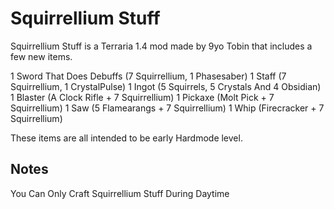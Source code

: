# Squirrellium Stuff
Squirrellium Stuff is a Terraria 1.4 mod made by 9yo Tobin that includes a few new items.

1 Sword That Does Debuffs (7 Squirrellium, 1 Phasesaber)
1 Staff (7 Squirrellium, 1 CrystalPulse)
1 Ingot (5 Squirrels, 5 Crystals And 4 Obsidian)
1 Blaster (A Clock Rifle + 7 Squirrellium)
1 Pickaxe (Molt Pick + 7 Squirrellium)
1 Saw (5 Flamearangs + 7 Squirrellium)
1 Whip (Firecracker + 7 Squirrellium)

These items are all intended to be early Hardmode level.  

## Notes
You Can Only Craft Squirrellium Stuff During Daytime
